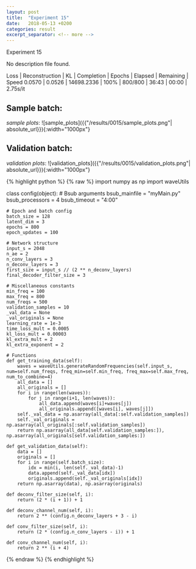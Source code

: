 ```yaml
---
layout: post
title:  "Experiment 15"
date:   2018-05-13 +0200
categories: result
excerpt_separator: <!-- more -->
---
```

<!-- more -->

Experiment 15

No description file found.

Loss | Reconstruction | KL | Completion | Epochs | Elapsed | Remaining | Speed
0.0570 | 0.0526 | 14698.2336 | 100% | 800/800 | 36:43 | 00:00 | 2.75s/it

## **Sample batch**:
_sample plots_:
![sample_plots]({{"/results/0015/sample_plots.png"| absolute_url}}){:width="1000px"}


## **Validation batch**:
_validation plots_:
![validation_plots]({{"/results/0015/validation_plots.png"| absolute_url}}){:width="1000px"}



{% highlight python %}
{% raw %}
import numpy as np
import waveUtils


class config(object):
	# Bsub arguments
	bsub_mainfile = "myMain.py"
	bsub_processors = 4
	bsub_timeout = "4:00"

	# Epoch and batch config
	batch_size = 128
	latent_dim = 3
	epochs = 800
	epoch_updates = 100

	# Network structure
	input_s = 2048
	n_ae = 2
	n_conv_layers = 3
	n_deconv_layers = 3
	first_size = input_s // (2 ** n_deconv_layers)
	final_decoder_filter_size = 3

	# Miscellaneous constants
	min_freq = 100
	max_freq = 800
	num_freqs = 500
	validation_samples = 10
	_val_data = None
	_val_originals = None
	learning_rate = 1e-3
	time_loss_mult = 0.0005
	kl_loss_mult = 0.00003
	kl_extra_mult = 2
	kl_extra_exponent = 2

	# Functions
	def get_training_data(self):
		waves = waveUtils.generateRandomFrequencies(self.input_s, num=self.num_freqs, freq_min=self.min_freq, freq_max=self.max_freq, num_to_combine=4)
		all_data = []
		all_originals = []
		for i in range(len(waves)):
			for j in range(i+1, len(waves)):
				all_data.append(waves[i]+waves[j])
				all_originals.append([waves[i], waves[j]])
		self._val_data = np.asarray(all_data[:self.validation_samples])
		self._val_originals = np.asarray(all_originals[:self.validation_samples])
		return np.asarray(all_data[self.validation_samples:]), np.asarray(all_originals[self.validation_samples:])

	def get_validation_data(self):
		data = []
		originals = []
		for i in range(self.batch_size):
			idx = min(i, len(self._val_data)-1)
			data.append(self._val_data[idx])
			originals.append(self._val_originals[idx])
		return np.asarray(data), np.asarray(originals)

	def deconv_filter_size(self, i):
		return (2 * (i + 1)) + 1

	def deconv_channel_num(self, i):
		return 2 ** (config.n_deconv_layers + 3 - i)

	def conv_filter_size(self, i):
		return (2 * (config.n_conv_layers - i)) + 1

	def conv_channel_num(self, i):
		return 2 ** (i + 4)

{% endraw %}
{% endhighlight %}
